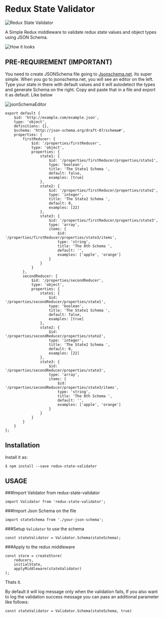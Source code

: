 # Redux State Validator

![Redux State Validator](http://res.cloudinary.com/dvnjqhdxp/image/upload/c_scale,w_2153/v1532706169/imgonline-com-ua-twotoone-OYK8DdNX1DBiXj.jpg)

A Simple Redux middleware to validate redux state values and object types using JSON Schema.

![How it looks](https://res.cloudinary.com/dvnjqhdxp/image/upload/v1532708882/stateValidation.gif)

## PRE-REQUIREMENT (IMPORTANT)

You need to create JSONSchema file going to [Jsonschema.net](https://jsonschema.net). Its super simple. When you go to jsonschema.net, you will see an editor on the left. Type your state in there with default values and it will autodetect the types and generate Schema on the right. Copy and paste that in a file and export it as default. Like below

![jsonSchemaEditor](http://res.cloudinary.com/dvnjqhdxp/image/upload/v1532707027/Screen_Shot_2018-07-27_at_11.56.34_AM.png)

```
export default {
	$id: 'http://example.com/example.json',
	type: 'object',
	definitions: {},
	$schema: 'http://json-schema.org/draft-07/schema#',
	properties: {
		firstReducer: {
			$id: '/properties/firstReducer',
			type: 'object',
			properties: {
				state1: {
					$id: '/properties/firstReducer/properties/state1',
					type: 'boolean',
					title: 'The State1 Schema ',
					default: false,
					examples: [true]
				},
				state2: {
					$id: '/properties/firstReducer/properties/state2',
					type: 'integer',
					title: 'The State2 Schema ',
					default: 0,
					examples: [22]
				},
				state3: {
					$id: '/properties/firstReducer/properties/state3',
					type: 'array',
					items: {
						$id: '/properties/firstReducer/properties/state3/items',
						type: 'string',
						title: 'The 0th Schema ',
						default: '',
						examples: ['apple', 'orange']
					}
				}
			}
		},
		secondReducer: {
			$id: '/properties/secondReducer',
			type: 'object',
			properties: {
				state1: {
					$id: '/properties/secondReducer/properties/state1',
					type: 'boolean',
					title: 'The State1 Schema ',
					default: false,
					examples: [true]
				},
				state2: {
					$id: '/properties/secondReducer/properties/state2',
					type: 'integer',
					title: 'The State2 Schema ',
					default: 0,
					examples: [22]
				},
				state3: {
					$id: '/properties/secondReducer/properties/state3',
					type: 'array',
					items: {
						$id: '/properties/secondReducer/properties/state3/items',
						type: 'string',
						title: 'The 0th Schema ',
						default: '',
						examples: ['apple', 'orange']
					}
				}
			}
		}
	}
};
```

## Installation

Install it as:

    $ npm install --save redux-state-validator

## USAGE

###Import Validator from redux-state-validator

```
import Validator from 'redux-state-validator';
```

###Import Json Schema on the file

```
import stateSchema from './your-json-schema';
```

###Setup `Validator` to use the schema

```
const stateValidator = Validator.Schema(stateSchema);
```

###Apply to the redux middleware

```
const store = createStore(
    reducers,
    initialState,
    applyMiddleware(stateValidator)
);
```

Thats it.

By default it will log message only when the validation fails, If you also want to log the validation success message you can pass an additional parameter like follows:

```
const stateValidator = Validator.Schema(stateSchema, true)
```
